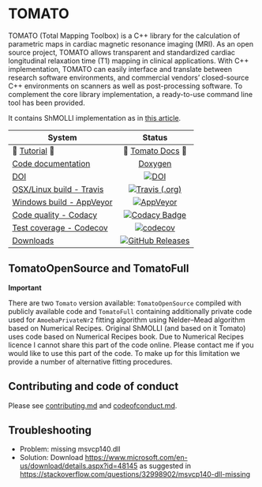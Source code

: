 # TOMATO
TOMATO (Total Mapping Toolbox) is a C++ library for the calculation of parametric maps in cardiac magnetic resonance 
imaging (MRI). As an open source project, TOMATO allows transparent and standardized cardiac longitudinal relaxation 
time (T1) mapping in clinical applications. With C++ implementation, TOMATO can easily interface and translate between 
research software environments, and commercial vendors’ closed-source C++ environments on scanners as well as 
post-processing software. To complement the core library implementation, a ready-to-use command line tool has been provided.

It contains ShMOLLI implementation as in [this article](https://jcmr-online.biomedcentral.com/articles/10.1186/1532-429X-12-69).   

| System                                         |     Status                                            |
|------------------------------------------------|:-----------------------------------------------------:|
| :tomato: [Tutorial][toamto_docs_link] :tomato: | :tomato: [Tomato Docs][toamto_docs_link]   :tomato:   |
| [Code documentation][doxygen_link]             | [Doxygen][doxygen_link]                               |
| [DOI][zenodo_link]                             | [![DOI][zenodo_badge]][zenodo_link]                   |
| [OSX/Linux build - Travis][travis_link]        | [![Travis (.org)][travis_badge]][travis_link]         |
| [Windows build - AppVeyor][appveyor_link]      | [![AppVeyor][appveyor_badge]][appveyor_link]          |
| [Code quality - Codacy][codacy_link]           | [![Codacy Badge][codacy_badge]][codacy_link]          |
| [Test coverage - Codecov][codecov_link]        | [![codecov][codecov_badge]][codecov_link]             |
| [Downloads][downloads_link]                    | [![GitHub Releases][downloads_badge]][downloads_link] |

## TomatoOpenSource and TomatoFull
**Important**

There are two `Tomato` version available: `TomatoOpenSource` compiled with publicly available code and `TomatoFull` 
containing additionally private code used for `AmoebaPrivateNr2` fitting algorithm using Nelder–Mead algorithm based 
on Numerical Recipes. Original ShMOLLI (and based on it Tomato) uses code based on Numerical Recipes book. Due to 
Numerical Recipes licence I cannot share this part of the code online. Please contact me if you would like to use this 
part of the code. To make up for this limitation we provide a number of alternative fitting procedures.

## Contributing and code of conduct

Please see [contributing.md](contributing.md) and [codeofconduct.md](codeofconduct.md).

## Troubleshooting

*   Problem: missing msvcp140.dll  
*   Solution: Download <https://www.microsoft.com/en-us/download/details.aspx?id=48145> as suggested in 
<https://stackoverflow.com/questions/32998902/msvcp140-dll-missing>

[zenodo_link]: https://zenodo.org/badge/latestdoi/142749215
[zenodo_badge]: https://img.shields.io/badge/DOI-10.5281%2Fzenodo.1489791-blue.svg?style=flat-square
[travis_link]: https://travis-ci.org/MRKonrad/tomato
[travis_badge]: https://img.shields.io/travis/MRKonrad/tomato/master.svg?style=flat-square
[appveyor_link]: https://ci.appveyor.com/project/MRKonrad/tomato
[appveyor_badge]: https://img.shields.io/appveyor/ci/MRKonrad/tomato/master.svg?style=flat-square
[codacy_link]: https://www.codacy.com/app/MRKonrad/tomato?utm_source=github.com&amp;utm_medium=referral&amp;utm_content=MRKonrad/tomato&amp;utm_campaign=Badge_Grade
[codacy_badge]: https://img.shields.io/codacy/grade/1ca5a2f31ee040cc9258fc5018e51c1e?style=flat-square
[codecov_link]: https://codecov.io/gh/MRKonrad/tomato
[codecov_badge]: https://img.shields.io/codecov/c/github/MRKonrad/tomato.svg?style=flat-square
[downloads_link]: https://github.com/MRKonrad/tomato/releases
[downloads_badge]: https://img.shields.io/github/downloads/MRKonrad/tomato/total.svg?style=flat-square
[doxygen_link]: https://mrkonrad.github.io/tomato/html/md__r_e_a_d_m_e.html
[toamto_docs_link]: https://mrkonrad.github.io/tomato_docs/
